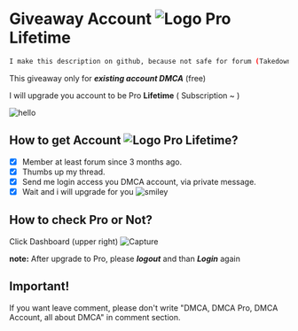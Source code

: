 # Giveaway Account ![Logo](https://rawcdn.githack.com/TrashGirl/-giveaway-/907632c28b0214d4e4151a7f9db6c959a0f989fe/dmca_logo.png) Pro Lifetime 
```bash
I make this description on github, because not safe for forum (Takedown if they know this thread)
```
This giveaway only for __*existing account DMCA*__ (free)

I will upgrade you account to be Pro __Lifetime__ ( Subscription ~ )

![hello](https://rawcdn.githack.com/TrashGirl/-giveaway-/907632c28b0214d4e4151a7f9db6c959a0f989fe/Capture2.JPG)


## How to get Account ![Logo](https://rawcdn.githack.com/TrashGirl/-giveaway-/907632c28b0214d4e4151a7f9db6c959a0f989fe/dmca_logo.png) Pro Lifetime?

- [x] Member at least forum since 3 months ago.
- [x] Thumbs up my thread.
- [x] Send me login access you DMCA account, via private message.
- [x] Wait and i will upgrade for you  ![smiley](https://rawcdn.githack.com/TrashGirl/-giveaway-/907632c28b0214d4e4151a7f9db6c959a0f989fe/smiley.png)

## How to check Pro or Not?
Click Dashboard (upper right) ![Capture](https://rawcdn.githack.com/TrashGirl/-giveaway-/907632c28b0214d4e4151a7f9db6c959a0f989fe/picture.png)

__note:__ After upgrade to Pro, please __*logout*__ and than __*Login*__ again


## Important!
If you want leave comment, please don't write "DMCA, DMCA Pro, DMCA Account, all about DMCA" in comment section. 
